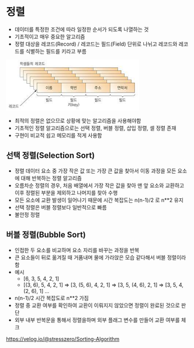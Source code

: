 # 정렬

- 데이터를 특정한 조건에 따라 일정한 순서가 되도록 나열하는 것
- 기초적이고 매우 중요한 알고리즘
- 정렬 대상을 레코드(Record) / 레코드는 필드(Field) 단위로 나뉘고 레코드와 레코드를 식별하는 필드를 키라고 부름

![Record](image.png)

- 최적의 정렬은 없으므로 상황에 맞는 알고리즘을 사용해야함
- 기초적인 정렬 알고리즘으로는 선택 정렬, 버블 정렬, 삽입 정렬, 셀 정렬 존재
- 구현이 비교적 쉽고 메모리를 적게 사용함

## 선택 정렬(Selection Sort)

- 정렬 데이터 요소 중 가장 작은 값 또는 가장 큰 값을 찾아서 이동 과정을 모든 요소에 대해 반복하는 정렬 알고리즘
- 오름차순 정렬의 경우, 처음 배열에서 가장 작은 값을 찾아 맨 앞 요소와 교환하고 이후 정렬된 부분을 제외하고 나머지를 찾아 수행
- 모든 요소에 교환 발생이 일어나기 때문에 시간 복잡도는 n(n-1)/2 로 n\*\*2 유지
- 선택 정렬은 버블 정렬보다 일반적으로 빠름
- 불안정 정렬

## 버블 정렬(Bubble Sort)

- 인접한 두 요소를 비교하며 요소 자리를 바꾸는 과정을 반복
- 큰 요소들이 뒤로 옮겨질 때 거품내며 물에 가라앉은 모습 같다해서 버블 정렬이라함
- 예시
  - [6, 3, 5, 4, 2, 1]
  - [(3, 6), 5, 4, 2, 1] => [3, (5, 6), 4, 2, 1] => [3, 5, (4, 6), 2, 1] => [3, 5, 4, (2, 6), 1] ...
- n(n-1)/2 시간 복잡도로 n\*\*2 가짐
- 정렬 중 교환 여부를 확인하여 교환이 이뤄지지 않았으면 정렬이 완료된 것으로 판단
- 외부 내부 반복문을 통해서 정렬을하며 외부 플래그 변수를 만들어 교환 여부를 체크

https://velog.io/@stresszero/Sorting-Algorithm

